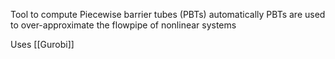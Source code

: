 Tool to compute Piecewise barrier tubes (PBTs) automatically
PBTs are used to over-approximate the flowpipe of nonlinear systems


Uses [[Gurobi]]